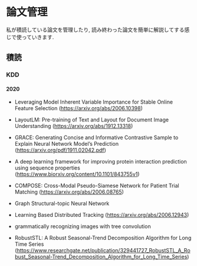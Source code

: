 # 論文管理
私が積読している論文を管理したり, 読み終わった論文を簡単に解説してする感じで使っていきます. 

## 積読

### KDD

#### 2020
 - Leveraging Model Inherent Variable Importance for Stable Online Feature Selection (https://arxiv.org/abs/2006.10398)
 - LayoutLM: Pre-training of Text and Layout for Document Image Understanding (https://arxiv.org/abs/1912.13318)
 - GRACE: Generating Concise and Informative Contrastive Sample to Explain Neural Network Model’s Prediction (https://arxiv.org/pdf/1911.02042.pdf)

 - A deep learning framework for improving protein interaction prediction using sequence properties (https://www.biorxiv.org/content/10.1101/843755v1)

 - COMPOSE: Cross-Modal Pseudo-Siamese Network for Patient Trial Matching (https://arxiv.org/abs/2006.08765)
 - Graph Structural-topic Neural Network
 - Learning Based Distributed Tracking (https://arxiv.org/abs/2006.12943)
 - grammatically recognizing images with tree convolution
 - RobustSTL: A Robust Seasonal-Trend Decomposition Algorithm for Long Time Series (https://www.researchgate.net/publication/329441727_RobustSTL_A_Robust_Seasonal-Trend_Decomposition_Algorithm_for_Long_Time_Series)
